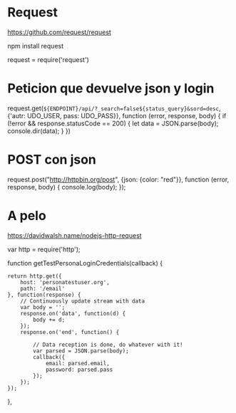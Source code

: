 # Request
https://github.com/request/request

npm install request

request = require('request')


# Peticion que devuelve json y login
request.get(`${ENDPOINT}/api/?_search=false${status_query}&sord=desc`, {'autr: UDO_USER, pass: UDO_PASS}}, function (error, response, body) {
  if (!error && response.statusCode == 200) {
    let data = JSON.parse(body);
    console.dir(data);
  }
})


# POST con json
request.post("http://httpbin.org/post", {json: {color: "red"}}, function (error, response, body) {
  console.log(body);
});




# A pelo
https://davidwalsh.name/nodejs-http-request

var http = require('http');

function getTestPersonaLoginCredentials(callback) {

    return http.get({
        host: 'personatestuser.org',
        path: '/email'
    }, function(response) {
        // Continuously update stream with data
        var body = '';
        response.on('data', function(d) {
            body += d;
        });
        response.on('end', function() {

            // Data reception is done, do whatever with it!
            var parsed = JSON.parse(body);
            callback({
                email: parsed.email,
                password: parsed.pass
            });
        });
    });

},
